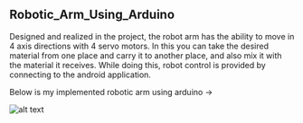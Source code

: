 ## Robotic_Arm_Using_Arduino
Designed and realized in the project, the robot arm has the ability to move in 4 axis directions with 4 servo motors.
In this you can take the desired material from one place and carry it to another place, and also mix it with the material it receives.
While doing this, robot control is provided by connecting to the android application.

Below is my implemented robotic arm using arduino ->

![alt text](https://github.com/aneesh30/Robotic_Arm_Using_Arduino/blob/master/Robotic_arm.jpeg)
